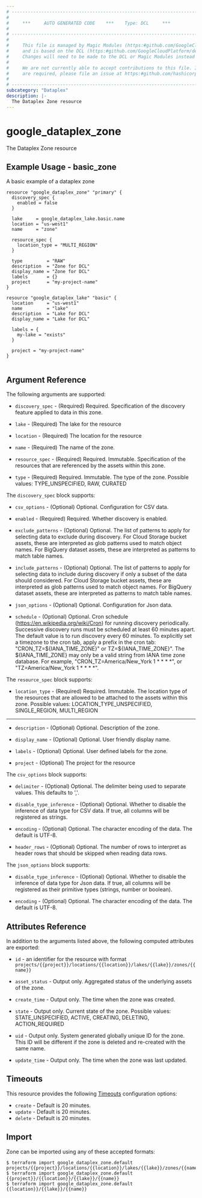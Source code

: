 ```yaml
---
# ----------------------------------------------------------------------------
#
#     ***     AUTO GENERATED CODE    ***    Type: DCL     ***
#
# ----------------------------------------------------------------------------
#
#     This file is managed by Magic Modules (https:#github.com/GoogleCloudPlatform/magic-modules)
#     and is based on the DCL (https:#github.com/GoogleCloudPlatform/declarative-resource-client-library).
#     Changes will need to be made to the DCL or Magic Modules instead of here.
#
#     We are not currently able to accept contributions to this file. If changes
#     are required, please file an issue at https:#github.com/hashicorp/terraform-provider-google/issues/new/choose
#
# ----------------------------------------------------------------------------
subcategory: "Dataplex"
description: |-
  The Dataplex Zone resource
---
```


# google_dataplex_zone

The Dataplex Zone resource

## Example Usage - basic_zone
A basic example of a dataplex zone
```hcl
resource "google_dataplex_zone" "primary" {
  discovery_spec {
    enabled = false
  }

  lake     = google_dataplex_lake.basic.name
  location = "us-west1"
  name     = "zone"

  resource_spec {
    location_type = "MULTI_REGION"
  }

  type         = "RAW"
  description  = "Zone for DCL"
  display_name = "Zone for DCL"
  labels       = {}
  project      = "my-project-name"
}

resource "google_dataplex_lake" "basic" {
  location     = "us-west1"
  name         = "lake"
  description  = "Lake for DCL"
  display_name = "Lake for DCL"

  labels = {
    my-lake = "exists"
  }

  project = "my-project-name"
}


```

## Argument Reference

The following arguments are supported:

* `discovery_spec` -
  (Required)
  Required. Specification of the discovery feature applied to data in this zone.
  
* `lake` -
  (Required)
  The lake for the resource
  
* `location` -
  (Required)
  The location for the resource
  
* `name` -
  (Required)
  The name of the zone.
  
* `resource_spec` -
  (Required)
  Required. Immutable. Specification of the resources that are referenced by the assets within this zone.
  
* `type` -
  (Required)
  Required. Immutable. The type of the zone. Possible values: TYPE_UNSPECIFIED, RAW, CURATED
  


The `discovery_spec` block supports:
    
* `csv_options` -
  (Optional)
  Optional. Configuration for CSV data.
    
* `enabled` -
  (Required)
  Required. Whether discovery is enabled.
    
* `exclude_patterns` -
  (Optional)
  Optional. The list of patterns to apply for selecting data to exclude during discovery. For Cloud Storage bucket assets, these are interpreted as glob patterns used to match object names. For BigQuery dataset assets, these are interpreted as patterns to match table names.
    
* `include_patterns` -
  (Optional)
  Optional. The list of patterns to apply for selecting data to include during discovery if only a subset of the data should considered. For Cloud Storage bucket assets, these are interpreted as glob patterns used to match object names. For BigQuery dataset assets, these are interpreted as patterns to match table names.
    
* `json_options` -
  (Optional)
  Optional. Configuration for Json data.
    
* `schedule` -
  (Optional)
  Optional. Cron schedule (https://en.wikipedia.org/wiki/Cron) for running discovery periodically. Successive discovery runs must be scheduled at least 60 minutes apart. The default value is to run discovery every 60 minutes. To explicitly set a timezone to the cron tab, apply a prefix in the cron tab: "CRON_TZ=${IANA_TIME_ZONE}" or TZ=${IANA_TIME_ZONE}". The ${IANA_TIME_ZONE} may only be a valid string from IANA time zone database. For example, "CRON_TZ=America/New_York 1 * * * *", or "TZ=America/New_York 1 * * * *".
    
The `resource_spec` block supports:
    
* `location_type` -
  (Required)
  Required. Immutable. The location type of the resources that are allowed to be attached to the assets within this zone. Possible values: LOCATION_TYPE_UNSPECIFIED, SINGLE_REGION, MULTI_REGION
    
- - -

* `description` -
  (Optional)
  Optional. Description of the zone.
  
* `display_name` -
  (Optional)
  Optional. User friendly display name.
  
* `labels` -
  (Optional)
  Optional. User defined labels for the zone.
  
* `project` -
  (Optional)
  The project for the resource
  


The `csv_options` block supports:
    
* `delimiter` -
  (Optional)
  Optional. The delimiter being used to separate values. This defaults to ','.
    
* `disable_type_inference` -
  (Optional)
  Optional. Whether to disable the inference of data type for CSV data. If true, all columns will be registered as strings.
    
* `encoding` -
  (Optional)
  Optional. The character encoding of the data. The default is UTF-8.
    
* `header_rows` -
  (Optional)
  Optional. The number of rows to interpret as header rows that should be skipped when reading data rows.
    
The `json_options` block supports:
    
* `disable_type_inference` -
  (Optional)
  Optional. Whether to disable the inference of data type for Json data. If true, all columns will be registered as their primitive types (strings, number or boolean).
    
* `encoding` -
  (Optional)
  Optional. The character encoding of the data. The default is UTF-8.
    
## Attributes Reference

In addition to the arguments listed above, the following computed attributes are exported:

* `id` - an identifier for the resource with format `projects/{{project}}/locations/{{location}}/lakes/{{lake}}/zones/{{name}}`

* `asset_status` -
  Output only. Aggregated status of the underlying assets of the zone.
  
* `create_time` -
  Output only. The time when the zone was created.
  
* `state` -
  Output only. Current state of the zone. Possible values: STATE_UNSPECIFIED, ACTIVE, CREATING, DELETING, ACTION_REQUIRED
  
* `uid` -
  Output only. System generated globally unique ID for the zone. This ID will be different if the zone is deleted and re-created with the same name.
  
* `update_time` -
  Output only. The time when the zone was last updated.
  
## Timeouts

This resource provides the following
[Timeouts](https://developer.hashicorp.com/terraform/plugin/sdkv2/resources/retries-and-customizable-timeouts) configuration options:

- `create` - Default is 20 minutes.
- `update` - Default is 20 minutes.
- `delete` - Default is 20 minutes.

## Import

Zone can be imported using any of these accepted formats:

```
$ terraform import google_dataplex_zone.default projects/{{project}}/locations/{{location}}/lakes/{{lake}}/zones/{{name}}
$ terraform import google_dataplex_zone.default {{project}}/{{location}}/{{lake}}/{{name}}
$ terraform import google_dataplex_zone.default {{location}}/{{lake}}/{{name}}
```



